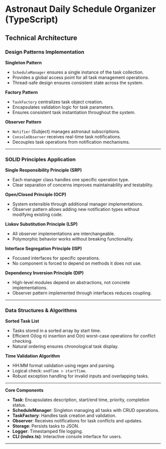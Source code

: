 # Astronaut Daily Schedule Organizer (TypeScript)

## Technical Architecture

### Design Patterns Implementation

**Singleton Pattern**  
- `ScheduleManager` ensures a single instance of the task collection.  
- Provides a global access point for all task management operations.  
- Thread-safe design ensures consistent state across the system.

**Factory Pattern**  
- `TaskFactory` centralizes task object creation.  
- Encapsulates validation logic for task parameters.  
- Ensures consistent task instantiation throughout the system.

**Observer Pattern**  
- `Notifier` (Subject) manages astronaut subscriptions.  
- `ConsoleObserver` receives real-time task notifications.  
- Decouples task operations from notification mechanisms.

---

### SOLID Principles Application

**Single Responsibility Principle (SRP)**  
- Each manager class handles one specific operation type.  
- Clear separation of concerns improves maintainability and testability.

**Open/Closed Principle (OCP)**  
- System extensible through additional manager implementations.  
- Observer pattern allows adding new notification types without modifying existing code.

**Liskov Substitution Principle (LSP)**  
- All observer implementations are interchangeable.  
- Polymorphic behavior works without breaking functionality.

**Interface Segregation Principle (ISP)**  
- Focused interfaces for specific operations.  
- No component is forced to depend on methods it does not use.

**Dependency Inversion Principle (DIP)**  
- High-level modules depend on abstractions, not concrete implementations.  
- Observer pattern implemented through interfaces reduces coupling.

---

### Data Structures & Algorithms

**Sorted Task List**  
- Tasks stored in a sorted array by start time.  
- Efficient O(log n) insertion and O(n) worst-case operations for conflict checking.  
- Natural ordering ensures chronological task display.

**Time Validation Algorithm**  
- HH:MM format validation using regex and parsing.  
- Logical check: `endTime > startTime`.  
- Robust exception handling for invalid inputs and overlapping tasks.

---

**Core Components**  
- **Task**: Encapsulates description, start/end time, priority, completion status.  
- **ScheduleManager**: Singleton managing all tasks with CRUD operations.  
- **TaskFactory**: Handles task creation and validation.  
- **Observer**: Receives notifications for task conflicts and updates.  
- **Storage**: Persists tasks to JSON.  
- **Logger**: Timestamped file logging.  
- **CLI (index.ts)**: Interactive console interface for users.

---
